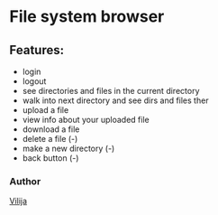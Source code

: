 # File system browser

## Features:
- login
- logout
- see directories and files in the current directory
- walk into next directory and see dirs and files ther
- upload a file 
- view info about your uploaded file
- download a file 
- delete a file  (-)
- make a new directory (-)
- back button (-)

### Author
[Vilija](https://github.com/vikontrimaite)